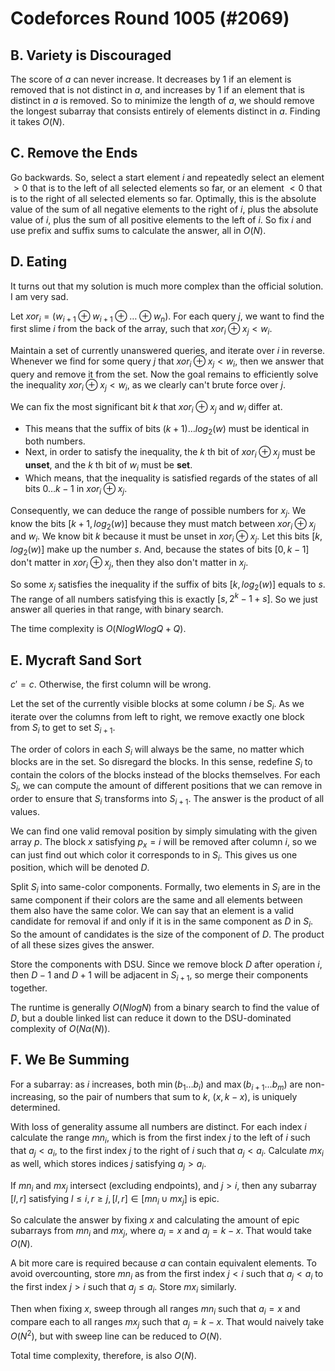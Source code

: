 # Codeforces Round 1005 (#2069)

## B. Variety is Discouraged
The score of $a$ can never increase. It decreases by $1$ if an element is removed that is not distinct in $a$, and increases by $1$ if an element that is distinct in $a$ is removed. So to minimize the length of $a$, we should remove the longest subarray that consists entirely of elements distinct in $a$. Finding it takes $O(N)$.

## C. Remove the Ends
Go backwards. So, select a start element $i$ and repeatedly select an element $>0$ that is to the left of all selected elements so far, or an element $<0$ that is to the right of all selected elements so far. Optimally, this is the absolute value of the sum of all negative elements to the right of $i$, plus the absolute value of $i$, plus the sum of all positive elements to the left of $i$. So fix $i$ and use prefix and suffix sums to calculate the answer, all in $O(N)$.

## D. Eating
It turns out that my solution is much more complex than the official solution. I am very sad.

Let $xor_i=(w_{i+1}\oplus{w_{i+1}}\oplus\dots\oplus{w_n})$. For each query $j$, we want to find the first slime $i$ from the back of the array, such that $xor_i\oplus{x_j}<w_i$.

Maintain a set of currently unanswered queries, and iterate over $i$ in reverse. Whenever we find for some query $j$ that $xor_i\oplus{x_j}<w_i$, then we answer that query and remove it from the set. Now the goal remains to efficiently solve the inequality $xor_i\oplus{x_j}<w_i$, as we clearly can't brute force over $j$.

We can fix the most significant bit $k$ that $xor_i\oplus{x_j}$ and $w_i$ differ at. 
 - This means that the suffix of bits $(k+1)\dots{log_2(w)}$ must be identical in both numbers.
 - Next, in order to satisfy the inequality, the $k$ th bit of $xor_i\oplus{x_j}$ must be <b>unset</b>, and the $k$ th bit of $w_i$ must be <b>set</b>.
 - Which means, that the inequality is satisfied regards of the states of all bits $0\dots{k-1}$ in $xor_i\oplus{x_j}$. 

Consequently, we can deduce the range of possible numbers for $x_j$. We know the bits $[k+1,log_2(w)]$ because they must match between $xor_i\oplus{x_j}$ and $w_i$. We know bit $k$ because it must be unset in $xor_i\oplus{x_j}$. Let this bits $[k,log_2(w)]$ make up the number $s$. And, because the states of bits $[0,k-1]$ don't matter in $xor_i\oplus{x_j}$, then they also don't matter in $x_j$.

So some $x_j$ satisfies the inequality if the suffix of bits $[k,log_2(w)]$ equals to $s$. The range of all numbers satisfying this is exactly $[s,2^k-1+s]$. So we just answer all queries in that range, with binary search.

The time complexity is $O(NlogWlogQ+Q)$.

## E. Mycraft Sand Sort
$c'=c$. Otherwise, the first column will be wrong.

Let the set of the currently visible blocks at some column $i$ be $S_i$. As we iterate over the columns from left to right, we remove exactly one block from $S_i$ to get to set $S_{i+1}$.

The order of colors in each $S_i$ will always be the same, no matter which blocks are in the set. So disregard the blocks. In this sense, redefine $S_i$ to contain the colors of the blocks instead of the blocks themselves. For each $S_i$, we can compute the amount of different positions that we can remove in order to ensure that $S_i$ transforms into $S_{i+1}$. The answer is the product of all values.

We can find one valid removal position by simply simulating with the given array $p$. The block $x$ satisfying $p_x=i$ will be removed after column $i$, so we can just find out which color it corresponds to in $S_i$. This gives us one position, which will be denoted $D$.

Split $S_i$ into same-color components. Formally, two elements in $S_i$ are in the same component if their colors are the same and all elements between them also have the same color. We can say that an element is a valid candidate for removal if and only if it is in the same component as $D$ in $S_i$. So the amount of candidates is the size of the component of $D$. The product of all these sizes gives the answer.

Store the components with DSU. Since we remove block $D$ after operation $i$, then $D-1$ and $D+1$ will be adjacent in $S_{i+1}$, so merge their components together.

The runtime is generally $O(NlogN)$ from a binary search to find the value of $D$, but a double linked list can reduce it down to the DSU-dominated complexity of $O(N\alpha(N))$.

## F. We Be Summing
For a subarray: as $i$ increases, both $\min(b_1\dots{b_i})$ and $\max(b_{i+1}\dots{b_m})$ are non-increasing, so the pair of numbers that sum to $k$, $(x,k-x)$, is uniquely determined.

With loss of generality assume all numbers are distinct. For each index $i$ calculate the range $mn_i$, which is from the first index $j$ to the left of $i$ such that $a_j<a_i$, to the first index $j$ to the right of $i$ such that $a_j<a_i$. Calculate $mx_i$ as well, which stores indices $j$ satisfying $a_j>a_i$.

If $mn_i$ and $mx_j$ intersect (excluding endpoints), and $j>i$, then any subarray $[l,r]$ satisfying $l\le{i},r\ge{j},[l,r]\in[mn_i\cup mx_j]$ is epic.

So calculate the answer by fixing $x$ and calculating the amount of epic subarrays from $mn_i$ and $mx_j$, where $a_i=x$ and $a_j=k-x$. That would take $O(N)$.

A bit more care is required because $a$ can contain equivalent elements. To avoid overcounting, store $mn_i$ as from the first index $j<i$ such that $a_j<a_i$ to the first index $j>i$ such that $a_j\le{a_i}$. Store $mx_i$ similarly.

Then when fixing $x$, sweep through all ranges $mn_i$ such that $a_i=x$ and compare each to all ranges $mx_j$ such that $a_j=k-x$. That would naively take $O(N^2)$, but with sweep line can be reduced to $O(N)$.

Total time complexity, therefore, is also $O(N)$.